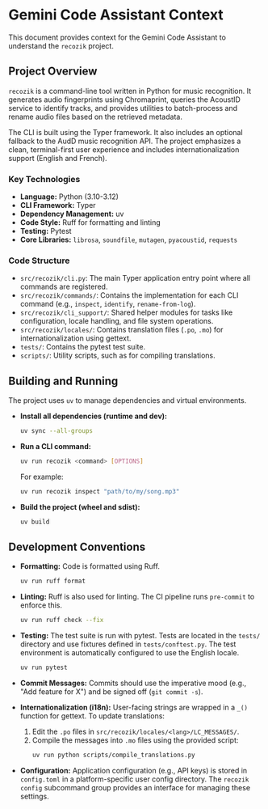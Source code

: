 # Gemini Code Assistant Context

This document provides context for the Gemini Code Assistant to understand the `recozik` project.

## Project Overview

`recozik` is a command-line tool written in Python for music recognition. It generates audio fingerprints using Chromaprint, queries the AcoustID service to identify tracks, and provides utilities to batch-process and rename audio files based on the retrieved metadata.

The CLI is built using the Typer framework. It also includes an optional fallback to the AudD music recognition API. The project emphasizes a clean, terminal-first user experience and includes internationalization support (English and French).

### Key Technologies

- **Language:** Python (3.10-3.12)
- **CLI Framework:** Typer
- **Dependency Management:** uv
- **Code Style:** Ruff for formatting and linting
- **Testing:** Pytest
- **Core Libraries:** `librosa`, `soundfile`, `mutagen`, `pyacoustid`, `requests`

### Code Structure

- `src/recozik/cli.py`: The main Typer application entry point where all commands are registered.
- `src/recozik/commands/`: Contains the implementation for each CLI command (e.g., `inspect`, `identify`, `rename-from-log`).
- `src/recozik/cli_support/`: Shared helper modules for tasks like configuration, locale handling, and file system operations.
- `src/recozik/locales/`: Contains translation files (`.po`, `.mo`) for internationalization using gettext.
- `tests/`: Contains the pytest test suite.
- `scripts/`: Utility scripts, such as for compiling translations.

## Building and Running

The project uses `uv` to manage dependencies and virtual environments.

- **Install all dependencies (runtime and dev):**

  ```bash
  uv sync --all-groups
  ```

- **Run a CLI command:**

  ```bash
  uv run recozik <command> [OPTIONS]
  ```

  For example:

  ```bash
  uv run recozik inspect "path/to/my/song.mp3"
  ```

- **Build the project (wheel and sdist):**
  ```bash
  uv build
  ```

## Development Conventions

- **Formatting:** Code is formatted using Ruff.

  ```bash
  uv run ruff format
  ```

- **Linting:** Ruff is also used for linting. The CI pipeline runs `pre-commit` to enforce this.

  ```bash
  uv run ruff check --fix
  ```

- **Testing:** The test suite is run with pytest. Tests are located in the `tests/` directory and use fixtures defined in `tests/conftest.py`. The test environment is automatically configured to use the English locale.

  ```bash
  uv run pytest
  ```

- **Commit Messages:** Commits should use the imperative mood (e.g., "Add feature for X") and be signed off (`git commit -s`).

- **Internationalization (i18n):** User-facing strings are wrapped in a `_()` function for gettext. To update translations:
  1.  Edit the `.po` files in `src/recozik/locales/<lang>/LC_MESSAGES/`.
  2.  Compile the messages into `.mo` files using the provided script:
      ```bash
      uv run python scripts/compile_translations.py
      ```

- **Configuration:** Application configuration (e.g., API keys) is stored in `config.toml` in a platform-specific user config directory. The `recozik config` subcommand group provides an interface for managing these settings.
